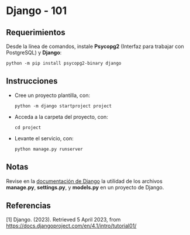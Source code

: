 # Django - 101

## Requerimientos

Desde la línea de comandos, instale **Psycopg2** (Interfaz para trabajar con PostgreSQL) y **Django**:

```
python -m pip install psycopg2-binary django
```

## Instrucciones

* Cree un proyecto plantilla, con: 
  
  ```
  python -m django startproject project
  ```

* Acceda a la carpeta del proyecto, con:

  ```
  cd project 
  ```

* Levante el servicio, con:

  ```
  python manage.py runserver
  ```

## Notas

Revise en la [documentación de Django](https://docs.djangoproject.com/en/4.1/intro/tutorial01/) la utilidad de los archivos **manage.py**, **settings.py**, y **models.py** en un proyecto de Django.

## Referencias

[1] Django. (2023). Retrieved 5 April 2023, from https://docs.djangoproject.com/en/4.1/intro/tutorial01/
